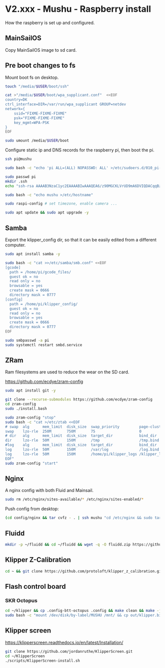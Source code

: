 # V2.xxx - Mushu - Raspberry install #

How the raspberry is set up and configured.

## MainSailOS ##

Copy MainSailOS image to sd card.

## Pre boot changes to fs ##

Mount boot fs on desktop.

```sh
touch "/media/$USER/boot/ssh"

cat >"/media/$USER/boot/wpa_supplicant.conf"  <<EOF
country=DK
ctrl_interface=DIR=/var/run/wpa_supplicant GROUP=netdev
network={
    ssid="FIXME-FIXME-FIXME"
    psk="FIXME-FIXME-FIXME"
    key_mgmt=WPA-PSK
}
EOF

sudo umount /media/$USER/boot
```

Configure static ip and DNS records for the raspberry pi, then boot the pi.

```sh
ssh pi@mushu

sudo bash -c "echo 'pi ALL=(ALL) NOPASSWD: ALL' >/etc/sudoers.d/010_pi-nopasswd && chmod 0440 /etc/sudoers.d/010_pi-nopasswd"

sudo passwd pi
mkdir .ssh
echo "ssh-rsa AAAAB3NzaC1yc2EAAAABIwAAAQEA6/z90MGCKLVrUD9mA6DVIQDACqqBz50eNaV8psA1JnpKP1zwCC8okFtzkH/0w6gPVxOhLD8WHvfXEZiustR6qaXItFi1KUpKeNOVcR8Z19XVSh0DCxLvmQ7Hrw+OC+rZHgjIVwo3pGDkUpJiei+qRgJnXKuf08Lj0sDjslQXuV10xFmxPXj/3AEuHRIarNexe3D7zKY8LzyCfwsNchowdnLtj1c1azSMYK891AKyTC3jDmDtpWPFlQa0el4XWjGFkV0puP340dZ/bS4BviBDNZF7e7/xB6ePjX3ImceAdmtfw/Xr2hNFls7hOgsEOsrdJfrhEr4XzvocBovTvteqqw== mushu" >>.ssh/authorized_keys

sudo bash -c "echo mushu >/etc/hostname"

sudo raspi-config # set timezone, enable camera ...

sudo apt update && sudo apt upgrade -y
```

## Samba ##

Export the klipper_config dir, so that it can be easily edited from a different computer.  

```sh
sudo apt install samba -y

sudo bash -c "cat >>/etc/samba/smb.conf" <<EOF
[gcode]
  path = /home/pi/gcode_files/
  guest ok = no
  read only = no
  browsable = yes
  create mask = 0666
  directory mask = 0777
[config]
  path = /home/pi/klipper_config/
  guest ok = no
  read only = no
  browsable = yes
  create mask = 0666
  directory mask = 0777
EOF

sudo smbpasswd -a pi
sudo systemctl restart smbd.service
```

## ZRam ##

Ram filesystems are used to reduce the wear on the SD card.

https://github.com/ecdye/zram-config

```sh
sudo apt install git -y

git clone --recurse-submodules https://github.com/ecdye/zram-config
cd zram-config
sudo ./install.bash

sudo zram-config "stop"
sudo bash -c "cat >/etc/ztab <<EOF
# swap  alg      mem_limit  disk_size  swap_priority         page-cluster        swappiness
swap    lzo-rle  250M       750M       75                    0                   80
# dir   alg      mem_limit  disk_size  target_dir            bind_dir
dir     lzo-rle  50M        150M       /tmp                  /tmp.bind
#log    alg      mem_limit  disk_size  target_dir            bind_dir            oldlog_dir
log     lzo-rle  50M        150M       /var/log              /log.bind           /opt/zram/old-klipper-logs
log     lzo-rle  50M        150M       /home/pi/klipper_logs /klipper_logs.bind  /opt/zram/oldlog
EOF"
sudo zram-config "start"
```

## Nginx ##

A nginx config with both Fluid and Mainsail.

```sh
sudo rm /etc/nginx/sites-available/* /etc/nginx/sites-enabled/*
```

Push config from desktop:
```sh
(cd config/nginx && tar cvfz - . | ssh mushu "cd /etc/nginx && sudo tar mxvfz - --no-same-owner --no-same-permissions --no-overwrite-dir && sudo systemctl restart nginx && tail -F /var/log/nginx/*.log")
```

## Fluidd ##

```sh
mkdir -p ~/fluidd && cd ~/fluidd && wget -q -O fluidd.zip https://github.com/fluidd-core/fluidd/releases/latest/download/fluidd.zip && unzip fluidd.zip && rm fluidd.zip
```

## Klipper Z-Calibration ##

```sh
cd ~ && git clone https://github.com/protoloft/klipper_z_calibration.git && cd ~/klipper_z_calibration && ./install.sh
```

## Flash control board ##

### SKR Octopus ###

```sh
cd ~/klipper && cp .config-btt-octopus .config && make clean && make -j
sudo bash -c "mount /dev/disk/by-label/MUSHU /mnt/ && cp out/klipper.bin /mnt/FIRMWARE.BIN && umount /mnt && echo done"
```

## Klipper screen ##

https://klipperscreen.readthedocs.io/en/latest/Installation/

```sh
git clone https://github.com/jordanruthe/KlipperScreen.git
cd ~/KlipperScreen
./scripts/KlipperScreen-install.sh
```
